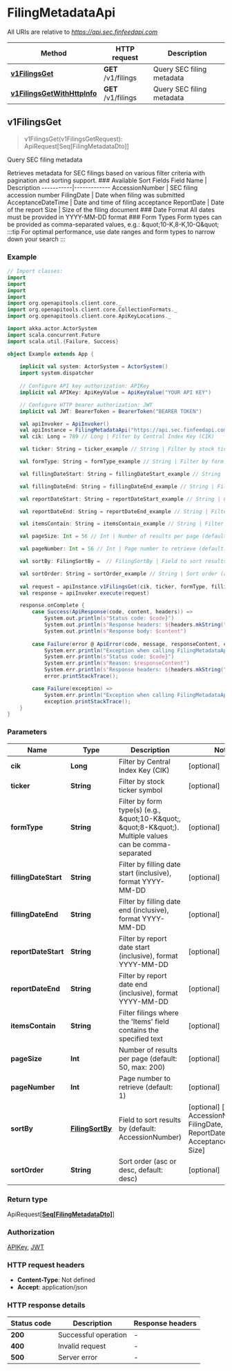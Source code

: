 # FilingMetadataApi

All URIs are relative to *https://api.sec.finfeedapi.com*

Method | HTTP request | Description
------------- | ------------- | -------------
[**v1FilingsGet**](FilingMetadataApi.md#v1FilingsGet) | **GET** /v1/filings | Query SEC filing metadata
[**v1FilingsGetWithHttpInfo**](FilingMetadataApi.md#v1FilingsGetWithHttpInfo) | **GET** /v1/filings | Query SEC filing metadata



## v1FilingsGet

> v1FilingsGet(v1FilingsGetRequest): ApiRequest[Seq[FilingMetadataDto]]

Query SEC filing metadata

Retrieves metadata for SEC filings based on various filter criteria with pagination and sorting support.  ### Available Sort Fields  Field Name | Description -----------|------------- AccessionNumber | SEC filing accession number FilingDate | Date when filing was submitted AcceptanceDateTime | Date and time of filing acceptance ReportDate | Date of the report Size | Size of the filing document  ### Date Format All dates must be provided in YYYY-MM-DD format  ### Form Types Form types can be provided as comma-separated values, e.g.: \&quot;10-K,8-K,10-Q\&quot;  :::tip For optimal performance, use date ranges and form types to narrow down your search :::

### Example

```scala
// Import classes:
import 
import 
import 
import 
import org.openapitools.client.core._
import org.openapitools.client.core.CollectionFormats._
import org.openapitools.client.core.ApiKeyLocations._

import akka.actor.ActorSystem
import scala.concurrent.Future
import scala.util.{Failure, Success}

object Example extends App {
    
    implicit val system: ActorSystem = ActorSystem()
    import system.dispatcher
    
    // Configure API key authorization: APIKey
    implicit val APIKey: ApiKeyValue = ApiKeyValue("YOUR API KEY")

    // Configure HTTP bearer authorization: JWT
    implicit val JWT: BearerToken = BearerToken("BEARER TOKEN")

    val apiInvoker = ApiInvoker()
    val apiInstance = FilingMetadataApi("https://api.sec.finfeedapi.com")
    val cik: Long = 789 // Long | Filter by Central Index Key (CIK)

    val ticker: String = ticker_example // String | Filter by stock ticker symbol

    val formType: String = formType_example // String | Filter by form type(s) (e.g., \"10-K\", \"8-K\"). Multiple values can be comma-separated

    val fillingDateStart: String = fillingDateStart_example // String | Filter by filling date start (inclusive), format YYYY-MM-DD

    val fillingDateEnd: String = fillingDateEnd_example // String | Filter by filling date end (inclusive), format YYYY-MM-DD

    val reportDateStart: String = reportDateStart_example // String | Filter by report date start (inclusive), format YYYY-MM-DD

    val reportDateEnd: String = reportDateEnd_example // String | Filter by report date end (inclusive), format YYYY-MM-DD

    val itemsContain: String = itemsContain_example // String | Filter filings where the 'Items' field contains the specified text

    val pageSize: Int = 56 // Int | Number of results per page (default: 50, max: 200)

    val pageNumber: Int = 56 // Int | Page number to retrieve (default: 1)

    val sortBy: FilingSortBy =  // FilingSortBy | Field to sort results by (default: AccessionNumber)

    val sortOrder: String = sortOrder_example // String | Sort order (asc or desc, default: desc)
    
    val request = apiInstance.v1FilingsGet(cik, ticker, formType, fillingDateStart, fillingDateEnd, reportDateStart, reportDateEnd, itemsContain, pageSize, pageNumber, sortBy, sortOrder)
    val response = apiInvoker.execute(request)

    response.onComplete {
        case Success(ApiResponse(code, content, headers)) =>
            System.out.println(s"Status code: $code}")
            System.out.println(s"Response headers: ${headers.mkString(", ")}")
            System.out.println(s"Response body: $content")
        
        case Failure(error @ ApiError(code, message, responseContent, cause, headers)) =>
            System.err.println("Exception when calling FilingMetadataApi#v1FilingsGet")
            System.err.println(s"Status code: $code}")
            System.err.println(s"Reason: $responseContent")
            System.err.println(s"Response headers: ${headers.mkString(", ")}")
            error.printStackTrace();

        case Failure(exception) => 
            System.err.println("Exception when calling FilingMetadataApi#v1FilingsGet")
            exception.printStackTrace();
    }
}
```

### Parameters


Name | Type | Description  | Notes
------------- | ------------- | ------------- | -------------
 **cik** | **Long**| Filter by Central Index Key (CIK) | [optional]
 **ticker** | **String**| Filter by stock ticker symbol | [optional]
 **formType** | **String**| Filter by form type(s) (e.g., \&quot;10-K\&quot;, \&quot;8-K\&quot;). Multiple values can be comma-separated | [optional]
 **fillingDateStart** | **String**| Filter by filling date start (inclusive), format YYYY-MM-DD | [optional]
 **fillingDateEnd** | **String**| Filter by filling date end (inclusive), format YYYY-MM-DD | [optional]
 **reportDateStart** | **String**| Filter by report date start (inclusive), format YYYY-MM-DD | [optional]
 **reportDateEnd** | **String**| Filter by report date end (inclusive), format YYYY-MM-DD | [optional]
 **itemsContain** | **String**| Filter filings where the &#39;Items&#39; field contains the specified text | [optional]
 **pageSize** | **Int**| Number of results per page (default: 50, max: 200) | [optional]
 **pageNumber** | **Int**| Page number to retrieve (default: 1) | [optional]
 **sortBy** | [**FilingSortBy**](.md)| Field to sort results by (default: AccessionNumber) | [optional] [enum: AccessionNumber, FilingDate, ReportDate, AcceptanceDateTime, Size]
 **sortOrder** | **String**| Sort order (asc or desc, default: desc) | [optional]

### Return type

ApiRequest[[**Seq[FilingMetadataDto]**](FilingMetadataDto.md)]


### Authorization

[APIKey](../README.md#APIKey), [JWT](../README.md#JWT)

### HTTP request headers

- **Content-Type**: Not defined
- **Accept**: application/json

### HTTP response details
| Status code | Description | Response headers |
|-------------|-------------|------------------|
| **200** | Successful operation |  -  |
| **400** | Invalid request |  -  |
| **500** | Server error |  -  |

